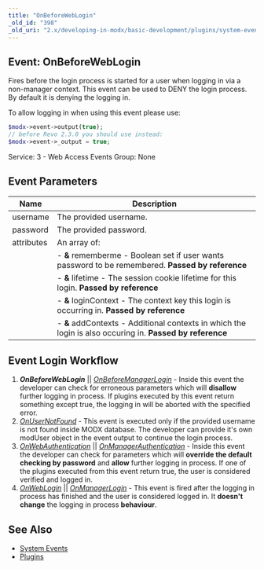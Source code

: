```yaml
---
title: "OnBeforeWebLogin"
_old_id: "398"
_old_uri: "2.x/developing-in-modx/basic-development/plugins/system-events/onbeforeweblogin"
---
```


## Event: OnBeforeWebLogin

Fires before the login process is started for a user when logging in via a non-manager context. This event can be used to DENY the login process. By default it is denying the logging in.

To allow logging in when using this event please use:

``` php
$modx->event->output(true);
// before Revo 2.3.0 you should use instead:
$modx->event->_output = true;
```

Service: 3 - Web Access Events
Group: None

## Event Parameters

| Name       | Description                                                                                               |
| ---------- | --------------------------------------------------------------------------------------------------------- |
| username   | The provided username.                                                                                    |
| password   | The provided password.                                                                                    |
| attributes | An array of:                                                                                              |
|            | - **&** rememberme - Boolean set if user wants password to be remembered. **Passed by reference**         |
|            | - **&** lifetime - The session cookie lifetime for this login. **Passed by reference**                    |
|            | - **&** loginContext - The context key this login is occurring in. **Passed by reference**                |
|            | - **&** addContexts - Additional contexts in which the login is also occuring in. **Passed by reference** |

## Event Login Workflow

1. **_OnBeforeWebLogin_** || _[OnBeforeManagerLogin](http://rtfm.modx.com/display/revolution20/OnBeforeManagerLogin)_ - Inside this event the developer can check for erroneous parameters which will **disallow** further logging in process. If plugins executed by this event return something except true, the logging in will be aborted with the specified error.
2. _[OnUserNotFound](http://rtfm.modx.com/display/revolution20/OnUserNotFound)_ - This event is executed only if the provided username is not found inside MODX database. The developer can provide it's own modUser object in the event output to continue the login process.
3. _[OnWebAuthentication](http://rtfm.modx.com/display/revolution20/OnWebAuthentication)_ || _[OnManagerAuthentication](http://rtfm.modx.com/display/revolution20/OnManagerAuthentication)_ - Inside this event the developer can check for parameters which will **override the default checking by password** and **allow** further logging in process. If one of the plugins executed from this event return true, the user is considered verified and logged in.
4. _[OnWebLogin](http://rtfm.modx.com/display/revolution20/OnWebLogin)_ || _[OnManagerLogin](http://rtfm.modx.com/display/revolution20/OnManagerLogin)_ - This event is fired after the logging in process has finished and the user is considered logged in. It **doesn't change** the logging in process **behaviour**.

## See Also

- [System Events](extending-modx/plugins/system-events "System Events")
- [Plugins](extending-modx/plugins "Plugins")
